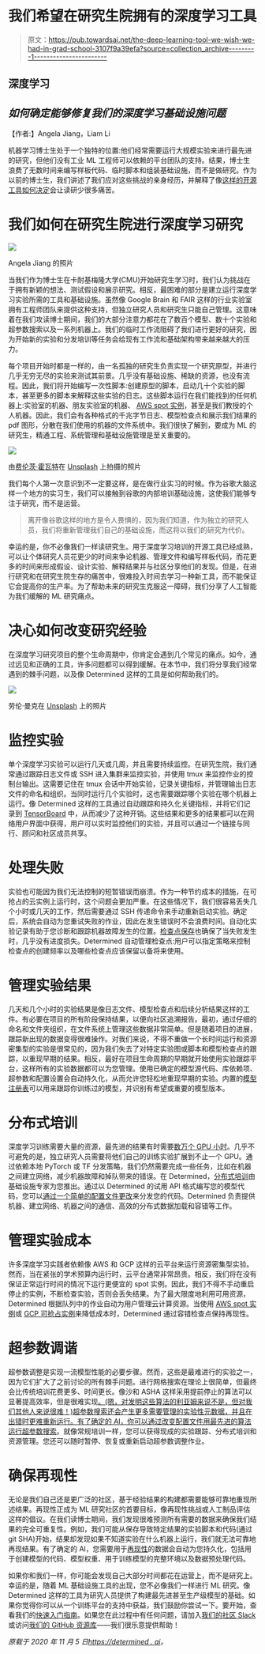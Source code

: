 # 我们希望在研究生院拥有的深度学习工具

> 原文：<https://pub.towardsai.net/the-deep-learning-tool-we-wish-we-had-in-grad-school-3107f9a39efa?source=collection_archive---------1----------------------->

## 深度学习

## *如何确定能够修复我们的深度学习基础设施问题*

【作者:】Angela Jiang，Liam Li

机器学习博士生处于一个独特的位置:他们经常需要运行大规模实验来进行最先进的研究，但他们没有工业 ML 工程师可以依赖的平台团队的支持。结果，博士生浪费了无数时间来编写样板代码、临时脚本和组装基础设施，而不是做研究。作为以前的博士生，我们讲述了我们应对这些挑战的亲身经历，并解释了像[这样的开源工具如何决定](https://github.com/determined-ai/determined)会让读研少很多痛苦。

# 我们如何在研究生院进行深度学习研究

![](img/98828e967667b21c2aaec765bac3efa4.png)

Angela Jiang 的照片

当我们作为博士生在卡耐基梅隆大学(CMU)开始研究生学习时，我们认为挑战在于拥有新颖的想法、测试假设和展示研究。相反，最困难的部分是建立运行深度学习实验所需的工具和基础设施。虽然像 Google Brain 和 FAIR 这样的行业实验室拥有工程师团队来提供这种支持，但独立研究人员和研究生只能自己管理。这意味着在我们攻读博士期间，我们的大部分注意力都花在了数百个模型、数十个实验和超参数搜索以及一系列机器上。我们的临时工作流阻碍了我们进行更好的研究，因为开始新的实验和分发培训等任务会给现有工作流和基础架构带来越来越大的压力。

每个项目开始时都是一样的，由一名孤独的研究生负责实现一个研究原型，并进行几乎无穷无尽的实验来测试其前景。几乎没有基础设施、稀缺的资源，也没有流程。因此，我们将开始编写一次性脚本:创建原型的脚本，启动几十个实验的脚本，甚至更多的脚本来解释这些实验的日志。这些脚本运行在我们能找到的任何机器上:实验室的机器、朋友实验室的机器、 [AWS spot 实例](https://docs.determined.ai/latest/topic-guides/elastic-infra/aws-spot.html#aws-spot)，甚至是我们教授的个人机器。因此，我们会有各种格式的千兆字节日志、模型检查点和展示我们结果的 pdf 图形，分散在我们使用的机器的文件系统中。我们很快了解到，要成为 ML 的研究生，精通工程、系统管理和基础设施管理是至关重要的。

![](img/f8055e679c47d0925359413269ffd0ac.png)

由[费伦茨·霍瓦特](https://unsplash.com/@designhorf?utm_source=unsplash&utm_medium=referral&utm_content=creditCopyText)在 [Unsplash](https://unsplash.com/s/photos/messy-office?utm_source=unsplash&utm_medium=referral&utm_content=creditCopyText) 上拍摄的照片

我们每个人第一次意识到不一定要这样，是在做行业实习的时候。作为谷歌大脑这样一个地方的实习生，我们可以接触到谷歌的内部培训基础设施，这使我们能够专注于研究，而不是运营。

> 离开像谷歌这样的地方是令人畏惧的，因为我们知道，作为独立的研究人员，我们将重新管理我们自己的基础设施，而这将以我们的研究为代价。

幸运的是，你不必像我们一样读研究生。用于深度学习培训的开源工具已经成熟，可以让个体研究人员花更少的时间来争论机器、管理文件和编写样板代码，而花更多的时间来形成假设、设计实验、解释结果并与社区分享他们的发现。但是，在进行研究和在研究生院生存的痛苦中，很难投入时间去学习一种新工具，而不能保证它会提高你的生产率。为了帮助未来的研究生克服这一障碍，我们分享了人工智能为我们缓解的 ML 研究痛点。

# 决心如何改变研究经验

在深度学习研究项目的整个生命周期中，你肯定会遇到几个常见的痛点。如今，通过远见和正确的工具，许多问题都可以得到缓解。在本节中，我们将分享我们经常遇到的棘手问题，以及像 Determined 这样的工具是如何帮助我们的。

![](img/4bcac721699970e18a70e802b5bb1c8d.png)

劳伦·曼克在 [Unsplash](https://unsplash.com/s/photos/desk?utm_source=unsplash&utm_medium=referral&utm_content=creditCopyText) 上的照片

# 监控实验

单个深度学习实验可以运行几天或几周，并且需要持续监控。在研究生院，我们通常通过跟踪日志文件或 SSH 进入集群来监控实验，并使用 tmux 来监控作业的控制台输出。这需要记住在 tmux 会话中开始实验，记录关键指标，并管理输出日志文件的命名和组织。当同时运行几个实验时，这也需要跟踪哪个实验在哪个机器上运行。像 Determined 这样的工具通过自动跟踪和持久化关键指标，并将它们记录到 [TensorBoard](https://docs.determined.ai/latest/how-to/tensorboard.html) 中，从而减少了这种开销。这些结果和更多的结果都可以在网络用户界面中获得，用户可以实时监控他们的实验，并且可以通过一个链接与同行、顾问和社区成员共享。

# 处理失败

实验也可能因为我们无法控制的短暂错误而崩溃。作为一种节约成本的措施，在可抢占的云实例上运行时，这个问题会更加严重。在这些情况下，我们很容易丢失几个小时或几天的工作，然后需要通过 SSH 传递命令来手动重新启动实验。确定后，系统会自动为您重试失败的作业，因此在发生错误时不会浪费时间。自动化实验记录有助于您诊断和跟踪机器故障发生的位置。[检查点保存](https://docs.determined.ai/latest/topic-guides/checkpoints.html)也确保了当失败发生时，几乎没有进度损失。Determined 自动管理检查点:用户可以指定策略来控制检查点的创建频率以及哪些检查点应该保留以备将来使用。

# 管理实验结果

几天和几个小时的实验结果是像日志文件、模型检查点和后续分析结果这样的工件。有必要在项目的所有阶段保持结果，以便向社区追溯报告。最初，通过仔细的命名和文件夹组织，在文件系统上管理这些数据非常简单。但是随着项目的进展，跟踪新出现的数据变得很难操作。对我们来说，不得不重做一个长时间运行和资源密集型的实验是很常见的，因为我们失去了对特定实验图或脚本和模型检查点的跟踪，以重现早期的结果。相反，最好在项目生命周期的早期就开始使用实验跟踪平台，这样所有的实验数据都可以为您管理。使用已确定的模型源代码、库依赖项、超参数和配置设置会自动持久化，从而允许您轻松地重现早期的实验。内置的[模型注册表](https://determined.ai/blog/announcing-the-determined-model-registry/)可以用来跟踪你训练过的模型，并识别有希望或重要的模型版本。

# 分布式培训

深度学习训练需要大量的资源，最先进的结果有时需要[数万个 GPU 小时](https://arxiv.org/pdf/1707.07012.pdf)。几乎不可避免的是，独立研究人员需要将他们自己的训练实验扩展到不止一个 GPU。通过依赖本地 PyTorch 或 TF 分发策略，我们仍然需要完成一些任务，比如在机器之间建立网络，减少机器故障和掉队带来的错误。在 Determined，[分布式培训](https://determined.ai/blog/distributed-deep-learning-that-actually-works/)由基础设施专家为您推出。通过以 Determined 的试用 API 格式编写您的模型代码，您可以[通过一个简单的配置文件更改](https://docs.determined.ai/latest/how-to/distributed-training.html?highlight=distributed%20training)来分发您的代码。Determined 负责提供机器、建立网络、机器之间的通信、高效的分布式数据加载和容错等工作。

# 管理实验成本

许多深度学习实践者依赖像 AWS 和 GCP 这样的云平台来运行资源密集型实验。然而，当在紧张的学术预算内运行时，云平台通常非常昂贵。相反，我们将在没有保证正常运行时间的情况下运行更便宜的 spot 实例。因此，我们不得不手动重启停止的实例，不断检查实验，否则会丢失结果。为了最大限度地利用可用资源，Determined 根据队列中的作业自动为用户管理云计算资源。当使用 [AWS spot 实例](https://docs.determined.ai/latest/topic-guides/elastic-infra/aws-spot.html#aws-spot)或 [GCP 可抢占实例](https://determined.ai/blog/scale-your-model-development-on-a-budget/)来降低成本时，Determined 通过容错检查点保持再现性。

# 超参数调谐

超参数调整是实现一流模型性能的必要步骤。然而，这些是最难进行的实验之一，因为它们扩大了之前讨论的所有棘手问题。进行网格搜索在理论上很简单，但最终会比传统培训花费更多、时间更长。像沙和 ASHA 这样采用提前停止的算法可以显著提高效率，但是很难实现[。(嗯，对发明这些算法的利亚姆来说不是，但对我们其他人来说很难！)超参数搜索还会产生更多需要管理的实验性元数据，并且在出错时更难重新运行。有了确定的 AI，你可以](https://determined.ai/blog/why-does-no-one-use-advanced-hp-tuning/)[通过改变配置文件用最先进的算法运行超参数搜索](https://docs.determined.ai/latest/how-to/hyperparameter-tuning.html)。就像常规培训一样，您可以获得现成的实验跟踪、分布式培训和资源管理。您还可以随时暂停、恢复或重新启动超参数调整作业。

# 确保再现性

无论是我们自己还是更广泛的社区，基于经验结果的构建都需要能够可靠地重现所述结果。再现性正成为 ML 研究社区的首要目标，像再现性挑战或人工制品评估这样的倡议。在我们读博士期间，我们发现很难预测所有需要的数据来确保我们结果的完全可重复性。例如，我们可能从保存导致特定结果的实验脚本和代码(通过 git SHA)开始，结果却发现如果不知道实验在什么机器上运行，我们就无法可靠地再现结果。有了确定的 AI，您需要用于[再现性](https://determined.ai/blog/reproducibility-in-ml/)的数据会自动为您持久化，包括用于创建模型的代码、模型权重、用于训练模型的完整环境以及数据预处理代码。

如果你和我们一样，你可能会发现自己大部分时间都花在运营上，而不是研究上。幸运的是，随着 ML 基础设施工具的出现，您不必像我们一样进行 ML 研究。像 Determined 这样的工具为研究人员提供了构建最先进甚至生产级模型的基础。如果你觉得你可以从一个训练平台的支持中获益，我们鼓励你尝试一下。要开始，查看我们的[快速入门指南](https://docs.determined.ai/latest/tutorials/quick-start.html)。如果您在此过程中有任何问题，请加入[我们的社区 Slack](https://join.slack.com/t/determined-community/shared_invite/zt-cnj7802v-KcVbaUrIzQOwmkmY7gP0Ew) 或访问[我们的 GitHub 资源库](https://github.com/determined-ai/determined)——我们很乐意提供帮助！

*原载于 2020 年 11 月 5 日*[*https://determined . ai*](https://determined.ai/blog/deep-learning-tools-grad-students/)*。*